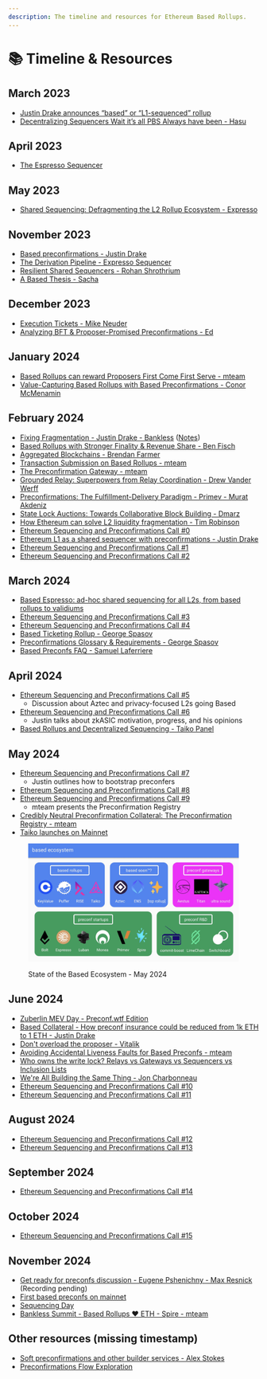 ```yaml
---
description: The timeline and resources for Ethereum Based Rollups.
---
```


# 📚 Timeline & Resources

## March 2023

* [Justin Drake announces “based” or “L1-sequenced” rollup](https://ethresear.ch/t/based-rollups-superpowers-from-l1-sequencing/15016)
* [Decentralizing Sequencers Wait it’s all PBS Always have been - Hasu](https://www.youtube.com/watch?v=6xS0xMzh9Tc)

## April 2023

* [The Espresso Sequencer](https://hackmd.io/@EspressoSystems/EspressoSequencer)

## May 2023

* [Shared Sequencing: Defragmenting the L2 Rollup Ecosystem - Expresso](https://hackmd.io/@EspressoSystems/SharedSequencing)

## November 2023

* [Based preconfirmations - Justin Drake](https://ethresear.ch/t/based-preconfirmations/17353)
* [The Derivation Pipeline - Expresso Sequencer](https://hackmd.io/@EspressoSystems/the-derivation-pipeline)
* [Resilient Shared Sequencers - Rohan Shrothrium](https://hackmd.io/@0xtrojan/shared_sequencers)
* [A Based Thesis - Sacha](https://hackmd.io/@sacha/based-rollup-thesis)

## December 2023

* [Execution Tickets - Mike Neuder](https://ethresear.ch/t/execution-tickets/17944)
* [Analyzing BFT & Proposer-Promised Preconfirmations - Ed](https://ethresear.ch/t/analyzing-bft-proposer-promised-preconfirmations/17963)

## January 2024

* [Based Rollups can reward Proposers First Come First Serve - mteam](https://ethresear.ch/t/based-rollups-can-reward-proposers-first-come-first-serve/18317)
* [Value-Capturing Based Rollups with Based Preconfirmations - Conor McMenamin](https://collective.flashbots.net/t/value-capturing-based-rollups-with-based-preconfirmations/2884)

## February 2024

* [Fixing Fragmentation - Justin Drake - Bankless](https://www.youtube.com/watch?v=MnsjUZo7RRI) ([Notes](https://docs.google.com/document/d/164md3gowieQUIQLUIedQxrxsZEtpPZgDWkJVU4Lh_sA))
* [Based Rollups with Stronger Finality & Revenue Share - Ben Fisch](https://hackmd.io/2HHg2t-gSbyJX3M170Nigw)
* [Aggregated Blockchains - Brendan Farmer](https://mirror.xyz/0xfa892B19c72c2D2C6B10dFce8Ff8E7a955b58A61/TXMyZhhRFa-bjr7YHwmJpKBwt2-_ysirbh_VpNy3qZY)
* [Transaction Submission on Based Rollups - mteam](https://ethresear.ch/t/transaction-submission-on-based-rollups/18631)
* [The Preconfirmation Gateway - mteam](https://ethresear.ch/t/the-preconfirmation-gateway-unlocking-preconfirmations-from-user-to-preconfer/18812)
* [Grounded Relay: Superpowers from Relay Coordination - Drew Vander Werff](https://ethresear.ch/t/grounded-relay-superpowers-from-relay-coordination/18601)
* [Preconfirmations: The Fulfillment-Delivery Paradigm - Primev - Murat Akdeniz](https://mirror.xyz/preconf.eth/sgcuSbd1jgaRXj9odSJW-_OlWIg6jcDREw1hUJnXtgI)
* [State Lock Auctions: Towards Collaborative Block Building - Dmarz](https://ethresear.ch/t/state-lock-auctions-towards-collaborative-block-building/18558)
* [How Ethereum can solve L2 liquidity fragmentation - Tim Robinson](https://paragraph.xyz/@blueyard/how-ethereum-can-solve-l2-liquidity-fragmentation)
* [Ethereum Sequencing and Preconfirmations Call #0](https://www.youtube.com/watch?v=8xFVC9T9LR4\&list=PLJqWcTqh_zKHDFarAcF29QfdMlUpReZrR)
* [Ethereum L1 as a shared sequencer with preconfirmations - Justin Drake](https://notes.ethereum.org/WLuNFaliQiqw7Zhd-7AnmQ)
* [Ethereum Sequencing and Preconfirmations Call #1](https://www.youtube.com/watch?v=2IK136vz-PM\&list=PLJqWcTqh_zKHDFarAcF29QfdMlUpReZrR)
* [Ethereum Sequencing and Preconfirmations Call #2](https://www.youtube.com/watch?v=mAGGdPRmhsc\&list=PLJqWcTqh_zKHDFarAcF29QfdMlUpReZrR)

## March 2024

* [Based Espresso: ad-hoc shared sequencing for all L2s, from based rollups to validiums](https://hackmd.io/@EspressoSystems/BasedEspresso)
* [Ethereum Sequencing and Preconfirmations Call #3](https://www.youtube.com/watch?v=XSsKFINj710\&list=PLJqWcTqh_zKHDFarAcF29QfdMlUpReZrR)
* [Ethereum Sequencing and Preconfirmations Call #4](https://www.youtube.com/watch?v=IsYISmTmPmQ\&list=PLJqWcTqh_zKHDFarAcF29QfdMlUpReZrR)
* [Based Ticketing Rollup - George Spasov](https://hackmd.io/LRQPSItESPuMhUSwrB71rQ)
* [Preconfirmations Glossary & Requirements - George Spasov](https://hackmd.io/@Perseverance/Sy4a_BX2p)
* [Based Preconfs FAQ - Samuel Laferriere](https://hackmd.io/@samlaf/based-preconfs-faq)

## April 2024

* [Ethereum Sequencing and Preconfirmations Call #5](https://www.youtube.com/watch?v=8HFVnb69zUI\&list=PLJqWcTqh_zKHDFarAcF29QfdMlUpReZrR)
  * Discussion about Aztec and privacy-focused L2s going Based
* [Ethereum Sequencing and Preconfirmations Call #6](https://www.youtube.com/watch?v=w91otDFmGpo\&list=PLJqWcTqh_zKHDFarAcF29QfdMlUpReZrR)
  * Justin talks about zkASIC motivation, progress, and his opinions
* [Based Rollups and Decentralized Sequencing - Taiko Panel](https://community.taiko.xyz/t/based-rollups-and-decentralized-sequencing-twitter-spaces-wrap-up/1220)

## May 2024

* [Ethereum Sequencing and Preconfirmations Call #7](https://www.youtube.com/watch?v=PM2EyV72Pls\&list=PLJqWcTqh_zKHDFarAcF29QfdMlUpReZrR)
  * Justin outlines how to bootstrap preconfers
* [Ethereum Sequencing and Preconfirmations Call #8](https://www.youtube.com/watch?v=CKLSpa4xJ50\&list=PLJqWcTqh_zKHDFarAcF29QfdMlUpReZrR)
* [Ethereum Sequencing and Preconfirmations Call #9](https://www.youtube.com/watch?v=BxtXcxYzL1k\&list=PLJqWcTqh_zKHDFarAcF29QfdMlUpReZrR)
  * mteam presents the Preconfirmation Registry
* [Credibly Neutral Preconfirmation Collateral: The Preconfirmation Registry - mteam](https://ethresear.ch/t/credibly-neutral-preconfirmation-collateral-the-preconfirmation-registry/19634)
* [Taiko launches on Mainnet](https://taiko.mirror.xyz/Pizjv30FvjsZUwEG-Da7Gs6F8qeDLc4CKKEBqy3pTt8)

<figure><img src=".gitbook/assets/image (2) (1) (1).png" alt="State of the Based Ecosystem - May 2024"><figcaption><p>State of the Based Ecosystem - May 2024</p></figcaption></figure>

## June 2024

* [Zuberlin MEV Day - Preconf.wtf Edition](https://preconf.wtf/)
* [Based Collateral - How preconf insurance could be reduced from 1k ETH to 1 ETH - Justin Drake](https://streameth.org/zuberlin/watch?session=666b1c7307f92b086c2cd78d)
* [Don't overload the proposer - Vitalik](https://streameth.org/zuberlin/watch?session=666af08807f92b086c2c2e54)
* [Avoiding Accidental Liveness Faults for Based Preconfs - mteam](https://ethresear.ch/t/avoiding-accidental-liveness-faults-for-based-preconfs/19888)
* [Who owns the write lock? Relays vs Gateways vs Sequencers vs Inclusion Lists](https://streameth.org/zuberlin/watch?session=666b14db07f92b086c2cb587)
* [We're All Building the Same Thing - Jon Charbonneau](https://dba.xyz/were-all-building-the-same-thing)
* [Ethereum Sequencing and Preconfirmations Call #10](https://www.youtube.com/watch?v=jrm4ZUoj9xY\&list=PLJqWcTqh_zKHDFarAcF29QfdMlUpReZrR)
* [Ethereum Sequencing and Preconfirmations Call #11](https://www.youtube.com/watch?v=fbyy_IHo-lI\&list=PLJqWcTqh_zKHDFarAcF29QfdMlUpReZrR)

## August 2024

* [Ethereum Sequencing and Preconfirmations Call #12](https://www.youtube.com/watch?v=nHyhUKlmyTE\&list=PLJqWcTqh_zKHDFarAcF29QfdMlUpReZrR)
* [Ethereum Sequencing and Preconfirmations Call #13](https://www.youtube.com/watch?v=oNLPglf2cQY\&list=PLJqWcTqh_zKHDFarAcF29QfdMlUpReZrR)

## September 2024

* [Ethereum Sequencing and Preconfirmations Call #14](https://www.youtube.com/watch?v=14ax5HOIU70\&list=PLJqWcTqh_zKHDFarAcF29QfdMlUpReZrR)

## October 2024

* [Ethereum Sequencing and Preconfirmations Call #15](https://www.youtube.com/watch?v=CJ1otXtBrqA\&list=PLJqWcTqh_zKHDFarAcF29QfdMlUpReZrR)

## November 2024

* [Get ready for preconfs discussion - Eugene Pshenichny - Max Resnick](https://x.com/EridianAlpha/status/1856976093489615317) (Recording pending)
* [First based preconfs on mainnet](https://x.com/drakefjustin/status/1857083454011101600)&#x20;
* [Sequencing Day](https://lu.ma/sequencing_day)
* [Bankless Summit - Based Rollups ❤️ ETH - Spire - mteam](https://x.com/BanklessHQ/status/1859237063008174248)



## Other resources (missing timestamp)

* [Soft preconfirmations and other builder services - Alex Stokes](https://docs.google.com/presentation/d/1sXJA9vCzJ3sT-3FyrH6CBrOnkjBERiWnvc8gQxilnoM)
* [Preconfirmations Flow Exploration](https://limechain.notion.site/RFC-Preconfirmations-Flow-Exploration-30fe218a0ea0443fb6bc213da969a47d)
